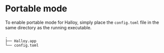 # Portable mode

To enable portable mode for Halloy, simply place the `config.toml` file in the same directory as the running executable.

```
.
├── Halloy.app
└── config.toml
```
